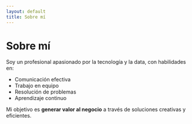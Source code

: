 ```yaml
---
layout: default
title: Sobre mí
---
```


# Sobre mí

Soy un profesional apasionado por la tecnología y la data, con habilidades en:

- Comunicación efectiva
- Trabajo en equipo
- Resolución de problemas
- Aprendizaje continuo

Mi objetivo es **generar valor al negocio** a través de soluciones creativas y eficientes.
